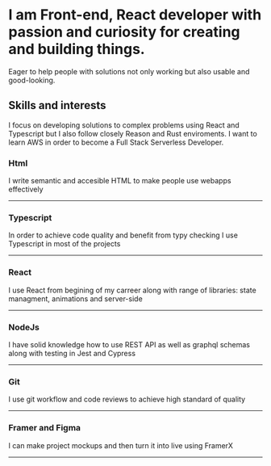 # I am Front-end, React developer with passion and curiosity for creating and building things.

Eager to help people with solutions not only working but also usable and good-looking.

## Skills and interests

I focus on developing solutions to complex problems using React and Typescript but I also follow closely Reason and Rust enviroments.
I want to learn AWS in order to become a Full Stack Serverless Developer.


### Html

I write semantic and accesible HTML to make people use webapps effectively

---

### Typescript

In order to achieve code quality and benefit from typy checking I use Typescript in most of the projects

---

### React

I use React from begining of my carreer along with range of libraries: state managment, animations and server-side

---

### NodeJs

I have solid knowledge how to use REST API as well as graphql schemas along with testing in Jest and Cypress

---

### Git

I use git workflow and code reviews to achieve high standard of quality

---

### Framer and Figma

I can make project mockups and then turn it into live using FramerX

---

